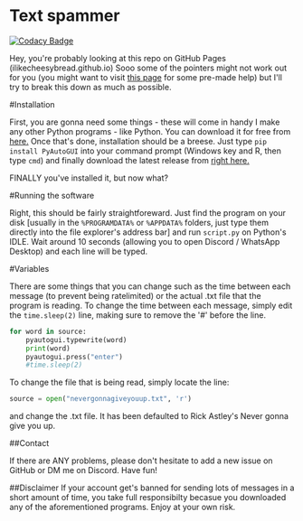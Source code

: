 # Text spammer
[![Codacy Badge](https://api.codacy.com/project/badge/Grade/f8b9505eb05842829a37d50ca669f6c7)](https://app.codacy.com/gh/ilikecheesybread/text-spammer?utm_source=github.com&utm_medium=referral&utm_content=ilikecheesybread/text-spammer&utm_campaign=Badge_Grade)

Hey, you're probably looking at this repo on GitHub Pages (ilikecheesybread.github.io) Sooo some of the pointers might not work out for you (you might want to visit [this page](https://github.com/ilikecheesybread/text-spammer/issues "this page") for some pre-made help) but I'll try to break this down as much as possible.

#Installation

First, you are gonna need some things - these will come in handy I make any other Python programs - like Python. You can download it for free from [here.](https://www.python.org/downloads/ "here.") Once that's done, installation should be a breese. Just type `pip install PyAutoGUI` into your command prompt (Windows key and R, then type `cmd`) and finally download the latest release from [right here.](https://github.com/ilikecheesybread/text-spammer/releases "right here.")

FINALLY you've installed it, but now what?

#Running the software

Right, this should be fairly straightforeward. Just find the program on your disk [usually in the `%PROGRAMDATA%` or `%APPDATA%` folders, just type them directly into the file explorer's address bar] and run `script.py` on Python's IDLE. Wait around 10 seconds (allowing you to open Discord / WhatsApp Desktop) and each line will be typed.

#Variables

There are some things that you can change such as the time between each message (to prevent being ratelimited) or the actual .txt file that the program is reading. To change the time between each message, simply edit the `time.sleep(2)` line, making sure to remove the '#' before the line.
````python
for word in source:
    pyautogui.typewrite(word)
    print(word)
    pyautogui.press("enter")
    #time.sleep(2)
````
To change the file that is being read, simply locate the line:
```python
source = open("nevergonnagiveyouup.txt", 'r')
```
and change the .txt file. It has been defaulted to Rick Astley's Never gonna give you up.

##Contact

If there are ANY problems, please don't hesitate to add a new issue on GitHub or DM me on Discord. Have fun!


##Disclaimer
If your account get's banned for sending lots of messages in a short amount of time, you take full responsibilty becasue you downloaded any of the aforementioned programs. Enjoy at your own risk.
